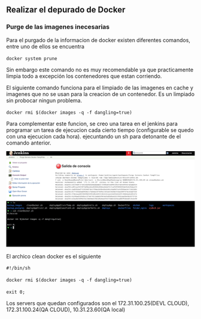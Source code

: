 ## Realizar el depurado de Docker

### Purge de las imagenes inecesarias

Para el purgado de la informacion de docker existen diferentes comandos, entre uno de ellos se encuentra 

`docker system prune`

Sin embargo este comando no es muy recomendable ya que practicamente limpia todo a excepción los contenedores que estan corriendo.

El siguiente comando funciona para el limpiado de las imagenes en cache y imagenes que no se usan para la creacion de un contenedor. Es un limpiado sin probocar ningun problema.

`docker rmi $(docker images -q -f dangling=true)`

Para complementar este funcion, se creo una tarea en el jenkins para programar un tarea de ejecucion cada cierto tiempo (configurable se quedo con una ejecucion cada hora). ejecuntando un sh para detonante de el comando anterior.

![](/assets/jenkinsCleanDocker.png)
![](/assets/shDockerClean.png)

El archico clean docker es el siguiente 

```
#!/bin/sh

docker rmi $(docker images -q -f dangling=true)

exit 0;
```

Los servers que quedan configurados son el 172.31.100.25(DEVL CLOUD), 172.31.100.24(QA CLOUD), 10.31.23.60(QA local)

